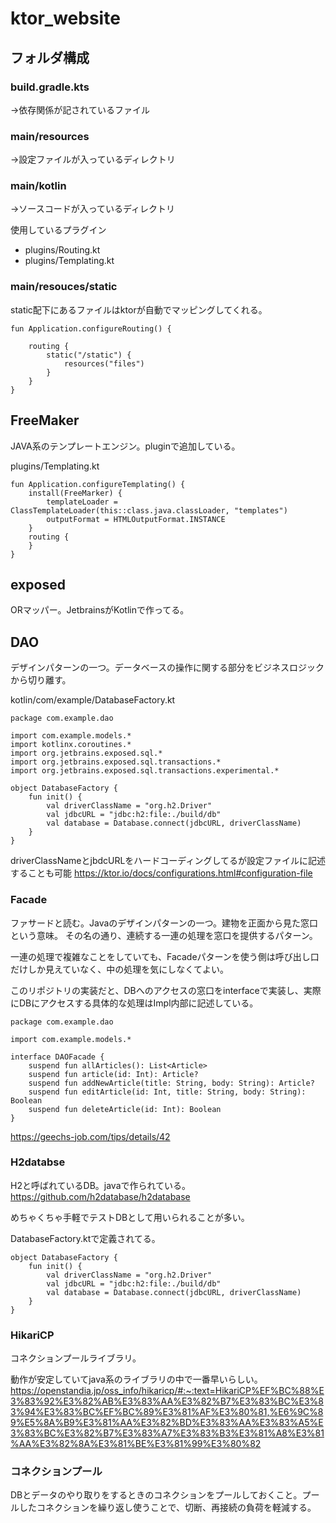# ktor_website

## フォルダ構成

### build.gradle.kts
→依存関係が記されているファイル

### main/resources
→設定ファイルが入っているディレクトリ

### main/kotlin
→ソースコードが入っているディレクトリ


使用しているプラグイン
- plugins/Routing.kt
- plugins/Templating.kt


### main/resouces/static
static配下にあるファイルはktorが自動でマッピングしてくれる。

```
fun Application.configureRouting() {

    routing {
        static("/static") {
            resources("files")
        }
    }
}

```


## FreeMaker

JAVA系のテンプレートエンジン。pluginで追加している。

plugins/Templating.kt

```
fun Application.configureTemplating() {
    install(FreeMarker) {
        templateLoader = ClassTemplateLoader(this::class.java.classLoader, "templates")
        outputFormat = HTMLOutputFormat.INSTANCE
    }
    routing {
    }
}
```


## exposed
ORマッパー。JetbrainsがKotlinで作ってる。


## DAO
デザインパターンの一つ。データベースの操作に関する部分をビジネスロジックから切り離す。


kotlin/com/example/DatabaseFactory.kt
```
package com.example.dao

import com.example.models.*
import kotlinx.coroutines.*
import org.jetbrains.exposed.sql.*
import org.jetbrains.exposed.sql.transactions.*
import org.jetbrains.exposed.sql.transactions.experimental.*

object DatabaseFactory {
    fun init() {
        val driverClassName = "org.h2.Driver"
        val jdbcURL = "jdbc:h2:file:./build/db"
        val database = Database.connect(jdbcURL, driverClassName)
    }
}

```

driverClassNameとjbdcURLをハードコーディングしてるが設定ファイルに記述することも可能
https://ktor.io/docs/configurations.html#configuration-file

### Facade
ファサードと読む。Javaのデザインパターンの一つ。建物を正面から見た窓口という意味。
その名の通り、連続する一連の処理を窓口を提供するパターン。

一連の処理で複雑なことをしていても、Facadeパターンを使う側は呼び出し口だけしか見えていなく、中の処理を気にしなくてよい。

このリポジトリの実装だと、DBへのアクセスの窓口をinterfaceで実装し、実際にDBにアクセスする具体的な処理はImpl内部に記述している。

```
package com.example.dao

import com.example.models.*

interface DAOFacade {
    suspend fun allArticles(): List<Article>
    suspend fun article(id: Int): Article?
    suspend fun addNewArticle(title: String, body: String): Article?
    suspend fun editArticle(id: Int, title: String, body: String): Boolean
    suspend fun deleteArticle(id: Int): Boolean
}
```


https://geechs-job.com/tips/details/42


### H2databse

H2と呼ばれているDB。javaで作られている。
https://github.com/h2database/h2database

めちゃくちゃ手軽でテストDBとして用いられることが多い。


DatabaseFactory.ktで定義されてる。
```
object DatabaseFactory {
    fun init() {
        val driverClassName = "org.h2.Driver"
        val jdbcURL = "jdbc:h2:file:./build/db"
        val database = Database.connect(jdbcURL, driverClassName)
    }
}
```

### HikariCP
コネクションプールライブラリ。

動作が安定していてjava系のライブラリの中で一番早いらしい。
https://openstandia.jp/oss_info/hikaricp/#:~:text=HikariCP%EF%BC%88%E3%83%92%E3%82%AB%E3%83%AA%E3%82%B7%E3%83%BC%E3%83%94%E3%83%BC%EF%BC%89%E3%81%AF%E3%80%81,%E6%9C%89%E5%8A%B9%E3%81%AA%E3%82%BD%E3%83%AA%E3%83%A5%E3%83%BC%E3%82%B7%E3%83%A7%E3%83%B3%E3%81%A8%E3%81%AA%E3%82%8A%E3%81%BE%E3%81%99%E3%80%82

### コネクションプール
DBとデータのやり取りをするときのコネクションをプールしておくこと。プールしたコネクションを繰り返し使うことで、切断、再接続の負荷を軽減する。
